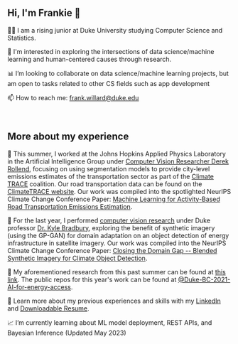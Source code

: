 ## Hi, I'm Frankie 👋

👨‍💻 I am a rising junior at Duke University studying Computer Science and Statistics.

🌱 I'm interested in exploring the intersections of data science/machine learning and human-centered causes through research.

📊 I’m looking to collaborate on data science/machine learning projects, but am open to tasks related to other CS fields such as app development

📫 How to reach me: frank.willard@duke.edu

<br/>

## More about my experience

📍 This summer, I worked at the Johns Hopkins Applied Physics Laboratory in the Artificial Intelligence Group under [Computer Vision Researcher Derek Rollend](https://scholar.google.com/citations?user=PIyTOkkAAAAJ&hl=en), focusing on using segmentation models to provide city-level emissions estimates of the transportation sector as part of the [Climate TRACE](https://www.climatetrace.org/) coalition. Our road transportation data can be found on the [ClimateTRACE website](https://climatetrace.org/map/road-transportation-co2e100). Our work was compiled into the spotlighted NeurIPS Climate Change Conference Paper: [Machine Learning for Activity-Based Road Transportation Emissions Estimation](https://www.climatechange.ai/papers/neurips2022/37). 

🔭 For the last year, I performed [computer vision research](https://bassconnections.duke.edu/project-teams/creating-artificial-worlds-ai-improve-energy-access-data-2021-2022) under Duke professor [Dr. Kyle Bradbury](https://ece.duke.edu/faculty/kyle-bradbury), exploring the benefit of synthetic imagery (using the GP-GAN) for domain adaptation on an object detection of energy infrastructure in satellite imagery. Our work was compiled into the NeurIPS Climate Change Conference Paper: [Closing the Domain Gap -- Blended Synthetic Imagery for Climate Object Detection](https://www.climatechange.ai/papers/neurips2022/54).

🔗 My aforementioned research from this past summer can be found at [this link](https://frankwillard.github.io/AIforArtificialWorlds/). The public repos for this year's work can be found at [@Duke-BC-2021-AI-for-energy-access](https://github.com/Duke-BC-2021-AI-for-energy-access). 

📄 Learn more about my previous experiences and skills with my [LinkedIn](https://www.linkedin.com/in/frank-willard/) and [Downloadable Resume](https://www.linkedin.com/in/frank-willard/detail/overlay-view/urn:li:fsd_profileTreasuryMedia:(ACoAAC32qzgB_W9wyMys8OLxDYVk-Hl6Oh6SSfg,1635477597733)/).

📈 I’m currently learning about ML model deployment, REST APIs, and Bayesian Inference (Updated May 2023)

<!--
**frankwillard/frankwillard** is a ✨ _special_ ✨ repository because its `README.md` (this file) appears on your GitHub profile.

Here are some ideas to get you started:

- 🔭 I’m currently working on ...
- 🌱 I’m currently learning ...
- 👯 I’m looking to collaborate on ...
- 🤔 I’m looking for help with ...
- 💬 Ask me about ...
- 📫 How to reach me: ...
- 😄 Pronouns: ...
- ⚡ Fun fact: ...
-->
